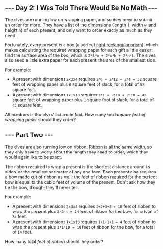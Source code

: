 
## --- Day 2: I Was Told There Would Be No Math ---

The elves are running low on wrapping paper, and so they need to submit an order for more. They have a list of the dimensions (length  `l`, width  `w`, and height  `h`) of each present, and only want to order exactly as much as they need.

Fortunately, every present is a box (a perfect  [right rectangular prism](https://en.wikipedia.org/wiki/Cuboid#Rectangular_cuboid)), which makes calculating the required wrapping paper for each gift a little easier: find the surface area of the box, which is  `2*l*w + 2*w*h + 2*h*l`. The elves also need a little extra paper for each present: the area of the smallest side.

For example:

-   A present with dimensions  `2x3x4`  requires  `2*6 + 2*12 + 2*8 = 52`  square feet of wrapping paper plus  `6`  square feet of slack, for a total of  `58`  square feet.
-   A present with dimensions  `1x1x10`  requires  `2*1 + 2*10 + 2*10 = 42`  square feet of wrapping paper plus  `1`  square foot of slack, for a total of  `43`  square feet.

All numbers in the elves' list are in  feet. How many total  _square feet of wrapping paper_  should they order?

## --- Part Two ---

The elves are also running low on ribbon. Ribbon is all the same width, so they only have to worry about the length they need to order, which they would again like to be exact.

The ribbon required to wrap a present is the shortest distance around its sides, or the smallest perimeter of any one face. Each present also requires a bow made out of ribbon as well; the feet of ribbon required for the perfect bow is equal to the cubic feet of volume of the present. Don't ask how they tie the bow, though; they'll never tell.

For example:

-   A present with dimensions  `2x3x4`  requires  `2+2+3+3 = 10`  feet of ribbon to wrap the present plus  `2*3*4 = 24`  feet of ribbon for the bow, for a total of  `34`  feet.
-   A present with dimensions  `1x1x10`  requires  `1+1+1+1 = 4`  feet of ribbon to wrap the present plus  `1*1*10 = 10`  feet of ribbon for the bow, for a total of  `14`  feet.

How many total  _feet of ribbon_  should they order?